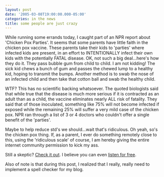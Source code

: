 ```yaml
---
layout: post
date: '2005-03-08T19:00:00.000-05:00'
categories: in the news
title: some people are just crazy
---
```


While running some errands today, I caught part of an NPR report about 'Chicken Pox Parties'. It seems that some parents have little faith in the chicken pox vaccine. These parents take their kids to 'parties' where infected kids are present, in an effort to INTENTIONALLY infect their own kids with the potentially FATAL disease. OK, not such a big deal...here's how they do it. They pass bubble gum from child to child. I am not kidding! The sick kid chews a bunch of gum and passes the chewed lump to a healthy kid, hoping to transmit the bumps. Another method is to swab the nose of an infected child and then take that cotton ball and swab the healthy child.

WTF? This has no scientific backing whatsoever. The quoted biologists said that while true that the disease is much more serious if it is contracted as an adult than as a child, the vaccine eliminates nearly ALL risk of fatality. They said that of those inoculated, something like 75% will not become infected if exposed while the remaining 25% will suffer a very mild case of the chicken pox. NPR ran through a list of 3 or 4 doctors who couldn't offer a single benefit of the 'parties'.

Maybe to help reduce std's we should...wait that's ridiculous. Oh yeah, so's the chicken pox thing. If, as a parent, I ever do something remotely close to this, using the 'ridiculous scale' of course, I am hereby giving the entire internet community permission to kick my ass.

Still a skeptic? [Check it out](http://www.npr.org/templates/story/story.php?storyId=4528430). I believe you can even [listen for free](http://www.npr.org/templates/story/story.php?storyId=4528430).

Also of note is that during this post, I realized that I really, really need to implement a spell checker for my blog.